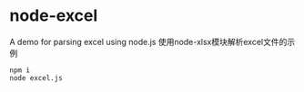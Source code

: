 # node-excel
A demo for parsing excel using node.js
使用node-xlsx模块解析excel文件的示例

    npm i 
    node excel.js


